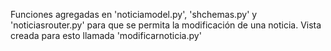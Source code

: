 Funciones agregadas en 'noticiamodel.py', 'shchemas.py' y 'noticiasrouter.py' para que se permita la modificación de una noticia. Vista creada para esto llamada 'modificarnoticia.py'
